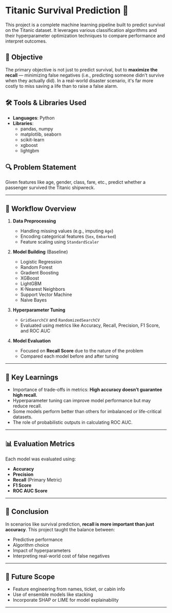 # Titanic Survival Prediction 🚢

This project is a complete machine learning pipeline built to predict survival on the Titanic dataset. It leverages various classification algorithms and their hyperparameter optimization techniques to compare performance and interpret outcomes. 

## 📌 Objective

The primary objective is not just to predict survival, but to **maximize the recall** — minimizing false negatives (i.e., predicting someone didn't survive when they actually did). In a real-world disaster scenario, it's far more costly to miss saving a life than to raise a false alarm.

## 🛠️ Tools & Libraries Used

- **Languages**: Python
- **Libraries**: 
  - pandas, numpy
  - matplotlib, seaborn
  - scikit-learn
  - xgboost
  - lightgbm

## 🔍 Problem Statement

Given features like age, gender, class, fare, etc., predict whether a passenger survived the Titanic shipwreck.

---

## 🔄 Workflow Overview

1. **Data Preprocessing**
   - Handling missing values (e.g., imputing `Age`)
   - Encoding categorical features (`Sex`, `Embarked`)
   - Feature scaling using `StandardScaler`

2. **Model Building** (Baseline)
   - Logistic Regression
   - Random Forest
   - Gradient Boosting
   - XGBoost
   - LightGBM
   - K-Nearest Neighbors
   - Support Vector Machine
   - Naive Bayes

3. **Hyperparameter Tuning**
   - `GridSearchCV` and `RandomizedSearchCV`
   - Evaluated using metrics like Accuracy, Recall, Precision, F1 Score, and ROC AUC

4. **Model Evaluation**
   - Focused on **Recall Score** due to the nature of the problem
   - Compared each model before and after tuning

---

## 🎯 Key Learnings

- Importance of trade-offs in metrics: **High accuracy doesn’t guarantee high recall.**
- Hyperparameter tuning can improve model performance but may reduce recall.
- Some models perform better than others for imbalanced or life-critical datasets.
- The role of probabilistic outputs in calculating ROC AUC.

---

## 📊 Evaluation Metrics

Each model was evaluated using:
- **Accuracy**
- **Precision**
- **Recall** (Primary Metric)
- **F1 Score**
- **ROC AUC Score**

---

## 🧠 Conclusion

In scenarios like survival prediction, **recall is more important than just accuracy**. This project taught the balance between:
- Predictive performance
- Algorithm choice
- Impact of hyperparameters
- Interpreting real-world cost of false negatives

---

## 🚀 Future Scope

- Feature engineering from names, ticket, or cabin info
- Use of ensemble models like stacking
- Incorporate SHAP or LIME for model explainability

---

